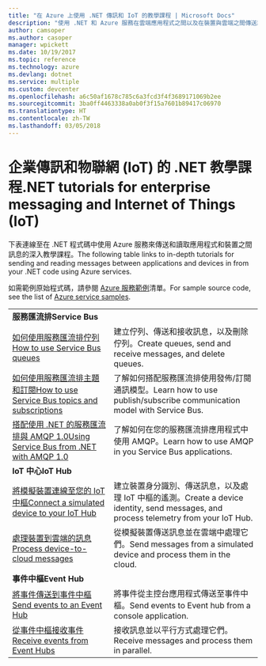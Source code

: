 ```yaml
---
title: "在 Azure 上使用 .NET 傳訊和 IoT 的教學課程 | Microsoft Docs"
description: "使用 .NET 和 Azure 服務在雲端應用程式之間以及在裝置與雲端之間傳送訊息。"
author: camsoper
ms.author: casoper
manager: wpickett
ms.date: 10/19/2017
ms.topic: reference
ms.technology: azure
ms.devlang: dotnet
ms.service: multiple
ms.custom: devcenter
ms.openlocfilehash: a6c50af1678c785c6a3fcd3f4f3689171069b2ee
ms.sourcegitcommit: 3ba0ff4463338a0ab0f3f15a7601b89417c06970
ms.translationtype: HT
ms.contentlocale: zh-TW
ms.lasthandoff: 03/05/2018
---
```

# <a name="net-tutorials-for-enterprise-messaging-and-internet-of-things-iot"></a><span data-ttu-id="60ea1-103">企業傳訊和物聯網 (IoT) 的 .NET 教學課程</span><span class="sxs-lookup"><span data-stu-id="60ea1-103">.NET tutorials for enterprise messaging and Internet of Things (IoT)</span></span>

<span data-ttu-id="60ea1-104">下表連線至在 .NET 程式碼中使用 Azure 服務來傳送和讀取應用程式和裝置之間訊息的深入教學課程。</span><span class="sxs-lookup"><span data-stu-id="60ea1-104">The following table links to in-depth tutorials for sending and reading messages between applications and devices in from your .NET code using Azure services.</span></span>

<span data-ttu-id="60ea1-105">如需範例原始程式碼，請參閱 [Azure 服務範例](https://azure.microsoft.com/resources/samples/?platform=dotnet)清單。</span><span class="sxs-lookup"><span data-stu-id="60ea1-105">For sample source code, see the list of [Azure service samples](https://azure.microsoft.com/resources/samples/?platform=dotnet).</span></span>


| | |
|---|---|
| <span data-ttu-id="60ea1-106">**服務匯流排**</span><span class="sxs-lookup"><span data-stu-id="60ea1-106">**Service Bus**</span></span> | |
| <span data-ttu-id="60ea1-107">[如何使用服務匯流排佇列][1]</span><span class="sxs-lookup"><span data-stu-id="60ea1-107">[How to use Service Bus queues][1]</span></span> | <span data-ttu-id="60ea1-108">建立佇列、傳送和接收訊息，以及刪除佇列。</span><span class="sxs-lookup"><span data-stu-id="60ea1-108">Create queues, send and receive messages, and delete queues.</span></span> | 
| <span data-ttu-id="60ea1-109">[如何使用服務匯流排主題和訂閱][2]</span><span class="sxs-lookup"><span data-stu-id="60ea1-109">[How to use Service Bus topics and subscriptions][2]</span></span> | <span data-ttu-id="60ea1-110">了解如何搭配服務匯流排使用發佈/訂閱通訊模型。</span><span class="sxs-lookup"><span data-stu-id="60ea1-110">Learn how to use publish/subscribe communication model with Service Bus.</span></span>
| <span data-ttu-id="60ea1-111">[搭配使用 .NET 的服務匯流排與 AMQP 1.0][3]</span><span class="sxs-lookup"><span data-stu-id="60ea1-111">[Using Service Bus from .NET with AMQP 1.0][3]</span></span> | <span data-ttu-id="60ea1-112">了解如何在您的服務匯流排應用程式中使用 AMQP。</span><span class="sxs-lookup"><span data-stu-id="60ea1-112">Learn how to use AMQP in you Service Bus applications.</span></span>
|<span data-ttu-id="60ea1-113">**IoT 中心**</span><span class="sxs-lookup"><span data-stu-id="60ea1-113">**IoT Hub**</span></span>|
| <span data-ttu-id="60ea1-114">[將模擬裝置連線至您的 IoT 中樞][4]</span><span class="sxs-lookup"><span data-stu-id="60ea1-114">[Connect a simulated device to your IoT Hub][4]</span></span> | <span data-ttu-id="60ea1-115">建立裝置身分識別、傳送訊息，以及處理 IoT 中樞的遙測。</span><span class="sxs-lookup"><span data-stu-id="60ea1-115">Create a device identity, send messages, and process telemetry from your IoT Hub.</span></span> |   
| <span data-ttu-id="60ea1-116">[處理裝置到雲端的訊息][5]</span><span class="sxs-lookup"><span data-stu-id="60ea1-116">[Process device-to-cloud messages][5]</span></span> | <span data-ttu-id="60ea1-117">從模擬裝置傳送訊息並在雲端中處理它們。</span><span class="sxs-lookup"><span data-stu-id="60ea1-117">Send messages from a simulated device and process them in the cloud.</span></span> |
|<span data-ttu-id="60ea1-118">**事件中樞**</span><span class="sxs-lookup"><span data-stu-id="60ea1-118">**Event Hub**</span></span>|
| <span data-ttu-id="60ea1-119">[將事件傳送到事件中樞][6]</span><span class="sxs-lookup"><span data-stu-id="60ea1-119">[Send events to an Event Hub][6]</span></span> | <span data-ttu-id="60ea1-120">將事件從主控台應用程式傳送至事件中樞。</span><span class="sxs-lookup"><span data-stu-id="60ea1-120">Send events to Event hub from a console application.</span></span>
| <span data-ttu-id="60ea1-121">[從事件中樞接收事件][7]</span><span class="sxs-lookup"><span data-stu-id="60ea1-121">[Receive events from Event Hubs][7]</span></span> | <span data-ttu-id="60ea1-122">接收訊息並以平行方式處理它們。</span><span class="sxs-lookup"><span data-stu-id="60ea1-122">Receive messages and process them in parallel.</span></span>


[1]: /azure/service-bus-messaging/service-bus-dotnet-get-started-with-queues
[2]: /azure/service-bus-messaging/service-bus-dotnet-how-to-use-topics-subscriptions
[3]: /azure/service-bus-messaging/service-bus-amqp-dotnet
[4]: /azure/iot-hub/iot-hub-csharp-csharp-getstarted
[5]: /azure/iot-hub/iot-hub-csharp-csharp-process-d2c
[6]: /azure/event-hubs/event-hubs-dotnet-standard-getstarted-send
[7]: /azure/event-hubs/event-hubs-dotnet-standard-getstarted-receive-eph


